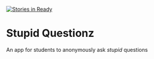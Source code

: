  [![Stories in Ready](https://badge.waffle.io/kauri-2016/stupid-questions.svg?label=ready&title=Ready)](http://waffle.io/kauri-2016/stupid-questions) 

# Stupid Questionz

An app for students to anonymously ask _stupid_ questions

